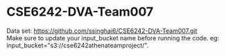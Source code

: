 # CSE6242-DVA-Team007
Data set: https://github.com/ssinghai6/CSE6242-DVA-Team007.git <br />
Make sure to update your input_bucket name before running the code. eg:  input_bucket="s3://cse6242athenateamproject/".<br />

